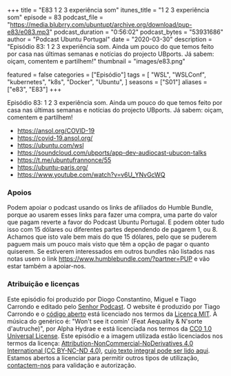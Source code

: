 +++
title = "E83 1 2 3 experiência som"
itunes_title = "1 2 3 experiência som"
episode = 83
podcast_file = "https://media.blubrry.com/ubuntupt/archive.org/download/pup-e83/e083.mp3"
podcast_duration = "0:56:02"
podcast_bytes = "53931686"
author = "Podcast Ubuntu Portugal"
date = "2020-03-30"
description = "Episódio 83: 1 2 3 experiência som. Ainda um pouco do que temos feito por casa nas últimas semanas e notícias do projecto UBports. Já sabem: oiçam, comentem e partilhem!"
thumbnail = "images/e83.png"

featured = false
categories = ["Episódio"]
tags = [
  "WSL",
  "WSLConf",
  "kubernetes",
  "k8s",
  "Docker",
  "Ubuntu",
]
seasons = ["S01"]
aliases = ["e83", "E83"]
+++

Episódio 83: 1 2 3 experiência som. Ainda um pouco do que temos feito por casa nas últimas semanas e notícias do projecto UBports. Já sabem: oiçam, comentem e partilhem!

* https://ansol.org/COVID-19
* https://covid-19.ansol.org/
* https://ubuntu.com/wsl
* https://soundcloud.com/ubports/app-dev-audiocast-ubucon-talks
* https://t.me/ubuntufrannonce/55
* https://ubuntu-paris.org/
* https://www.youtube.com/watch?v=v6U_YNvGcWQ


### Apoios
Podem apoiar o podcast usando os links de afiliados do Humble Bundle, porque ao usarem esses links para fazer uma compra, uma parte do valor que pagam reverte a favor do Podcast Ubuntu Portugal.
E podem obter tudo isso com 15 dólares ou diferentes partes dependendo de pagarem 1, ou 8.
Achamos que isto vale bem mais do que 15 dólares, pelo que se puderem paguem mais um pouco mais visto que têm a opção de pagar o quanto quiserem.
Se estiverem interessados em outros bundles não listados nas notas usem o link https://www.humblebundle.com/?partner=PUP e vão estar também a apoiar-nos.

### Atribuição e licenças
Este episódio foi produzido por Diogo Constantino, Miguel e Tiago Carrondo e editado pelo [Senhor Podcast](https://senhorpodcast.pt/).
O website é produzido por Tiago Carrondo e o [código aberto](https://gitlab.com/podcastubuntuportugal/website) está licenciado nos termos da [Licença MIT](https://gitlab.com/podcastubuntuportugal/website/main/LICENSE).
A música do genérico é: "Won't see it comin' (Feat Aequality & N'sorte d'autruche)", por Alpha Hydrae e está licenciada nos termos da [CC0 1.0 Universal License](https://creativecommons.org/publicdomain/zero/1.0/).
Este episódio e a imagem utilizada estão licenciados nos termos da licença: [Attribution-NonCommercial-NoDerivatives 4.0 International (CC BY-NC-ND 4.0)](https://creativecommons.org/licenses/by-nc-nd/4.0/), [cujo texto integral pode ser lido aqui](https://creativecommons.org/licenses/by-nc-nd/4.0/legalcode). Estamos abertos a licenciar para permitir outros tipos de utilização, [contactem-nos](https://podcastubuntuportugal.org/contactos) para validação e autorização.

